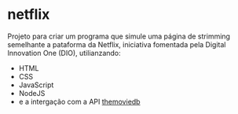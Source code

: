 # netflix

Projeto para criar um programa que simule uma página de strimming semelhante a pataforma da Netflix, iniciativa fomentada pela Digital Innovation One (DIO), utilianzando:
- HTML
- CSS
- JavaScript
- NodeJS
- e a intergação com a API [themoviedb](https://www.themoviedb.org/) 
